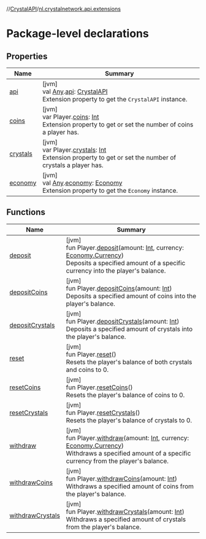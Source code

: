 //[CrystalAPI](../../index.md)/[nl.crystalnetwork.api.extensions](index.md)

# Package-level declarations

## Properties

| Name | Summary |
|---|---|
| [api](api.md) | [jvm]<br>val [Any](https://kotlinlang.org/api/latest/jvm/stdlib/kotlin/-any/index.html).[api](api.md): [CrystalAPI](../nl.crystalnetwork.api/-crystal-a-p-i/index.md)<br>Extension property to get the `CrystalAPI` instance. |
| [coins](coins.md) | [jvm]<br>var Player.[coins](coins.md): [Int](https://kotlinlang.org/api/latest/jvm/stdlib/kotlin/-int/index.html)<br>Extension property to get or set the number of coins a player has. |
| [crystals](crystals.md) | [jvm]<br>var Player.[crystals](crystals.md): [Int](https://kotlinlang.org/api/latest/jvm/stdlib/kotlin/-int/index.html)<br>Extension property to get or set the number of crystals a player has. |
| [economy](economy.md) | [jvm]<br>val [Any](https://kotlinlang.org/api/latest/jvm/stdlib/kotlin/-any/index.html).[economy](economy.md): [Economy](../nl.crystalnetwork.api/-economy/index.md)<br>Extension property to get the `Economy` instance. |

## Functions

| Name | Summary |
|---|---|
| [deposit](deposit.md) | [jvm]<br>fun Player.[deposit](deposit.md)(amount: [Int](https://kotlinlang.org/api/latest/jvm/stdlib/kotlin/-int/index.html), currency: [Economy.Currency](../nl.crystalnetwork.api/-economy/-currency/index.md))<br>Deposits a specified amount of a specific currency into the player's balance. |
| [depositCoins](deposit-coins.md) | [jvm]<br>fun Player.[depositCoins](deposit-coins.md)(amount: [Int](https://kotlinlang.org/api/latest/jvm/stdlib/kotlin/-int/index.html))<br>Deposits a specified amount of coins into the player's balance. |
| [depositCrystals](deposit-crystals.md) | [jvm]<br>fun Player.[depositCrystals](deposit-crystals.md)(amount: [Int](https://kotlinlang.org/api/latest/jvm/stdlib/kotlin/-int/index.html))<br>Deposits a specified amount of crystals into the player's balance. |
| [reset](reset.md) | [jvm]<br>fun Player.[reset](reset.md)()<br>Resets the player's balance of both crystals and coins to 0. |
| [resetCoins](reset-coins.md) | [jvm]<br>fun Player.[resetCoins](reset-coins.md)()<br>Resets the player's balance of coins to 0. |
| [resetCrystals](reset-crystals.md) | [jvm]<br>fun Player.[resetCrystals](reset-crystals.md)()<br>Resets the player's balance of crystals to 0. |
| [withdraw](withdraw.md) | [jvm]<br>fun Player.[withdraw](withdraw.md)(amount: [Int](https://kotlinlang.org/api/latest/jvm/stdlib/kotlin/-int/index.html), currency: [Economy.Currency](../nl.crystalnetwork.api/-economy/-currency/index.md))<br>Withdraws a specified amount of a specific currency from the player's balance. |
| [withdrawCoins](withdraw-coins.md) | [jvm]<br>fun Player.[withdrawCoins](withdraw-coins.md)(amount: [Int](https://kotlinlang.org/api/latest/jvm/stdlib/kotlin/-int/index.html))<br>Withdraws a specified amount of coins from the player's balance. |
| [withdrawCrystals](withdraw-crystals.md) | [jvm]<br>fun Player.[withdrawCrystals](withdraw-crystals.md)(amount: [Int](https://kotlinlang.org/api/latest/jvm/stdlib/kotlin/-int/index.html))<br>Withdraws a specified amount of crystals from the player's balance. |
